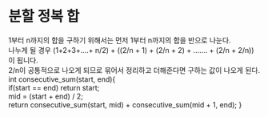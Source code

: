 

# 분할 정복 합
1부터 n까지의 합을 구하기 위해서는 먼저 1부터 n까지의 합을 반으로 나눈다.         
나누게 될 경우 (1+2+3+....+ n/2) + ((2/n + 1) + (2/n + 2) + ....... + (2/n + 2/n)) 이 됩니다.        
2/n이 공통적으로 나오게 되므로 묶어서 정리하고 더해준다면 구하는 값이 나오게 된다.       
int consecutive_sum(start, end){         
	if(start == end) return start;          
    mid = (start + end) / 2;          
    return consecutive_sum(start, mid) + consecutive_sum(mid + 1, end);
}
